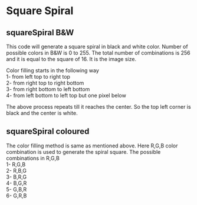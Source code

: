 # Square Spiral

## squareSpiral B&W

This code will generate a square spiral in black and white color.
Number of possible colors in B&W is 0 to 255. The total number of combinations is 256
and it is equal to the square of 16. It is the image size.

Color filling starts in the following way  
1- from left top to right top  
2- from right top to right bottom  
3- from right bottom to left bottom  
4- from left bottom to left top but one pixel below

The above process repeats till it reaches the center. So the top left corner is black
and the center is white.

## squareSpiral coloured  

The color filling method is same as mentioned above. Here R,G,B color combination is used
to generate the spiral square. The possible combinations in R,G,B  
1- R,G,B  
2- R,B,G  
3- B,R,G  
4- B,G,R  
5- G,B,R  
6- G,R,B  

 

